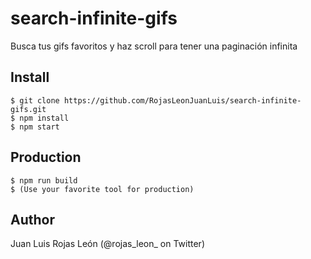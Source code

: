 # search-infinite-gifs
Busca tus gifs favoritos y haz scroll para tener una paginación infinita

## Install
```
$ git clone https://github.com/RojasLeonJuanLuis/search-infinite-gifs.git
$ npm install
$ npm start
```
## Production
```
$ npm run build
$ (Use your favorite tool for production)
```
## Author
Juan Luis Rojas León (@rojas_leon_ on Twitter)
